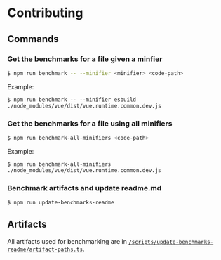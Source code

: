 # Contributing

## Commands
### Get the benchmarks for a file given a minfier
```sh
$ npm run benchmark -- --minifier <minifier> <code-path>
```

Example:
```
$ npm run benchmark -- --minifier esbuild ./node_modules/vue/dist/vue.runtime.common.dev.js
```

### Get the benchmarks for a file using all minifiers
```sh
$ npm run benchmark-all-minifiers <code-path>
```

Example:
```
$ npm run benchmark-all-minifiers ./node_modules/vue/dist/vue.runtime.common.dev.js
```

### Benchmark artifacts and update readme.md
```sh
$ npm run update-benchmarks-readme
```

## Artifacts

All artifacts used for benchmarking are in [`/scripts/update-benchmarks-readme/artifact-paths.ts`](/scripts/update-benchmarks-readme/artifact-paths.ts).
